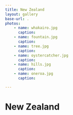 ```yaml
---
title: New Zealand
layout: gallery
base-url: .
photos:
    - name: whakairo.jpg
      caption:
    - name: fountain.jpg
      caption:
    - name: tree.jpg
      caption:
    - name: oystercatcher.jpg
      caption:
    - name: hills.jpg
      caption:
    - name: oneroa.jpg
      caption:

---
```


# New Zealand


